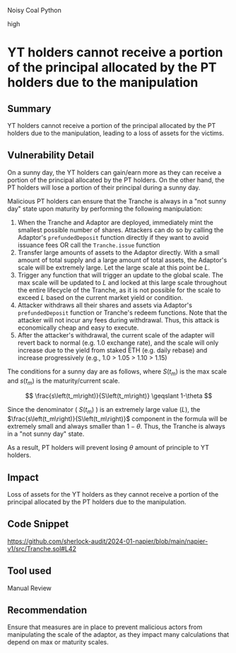 Noisy Coal Python

high

# YT holders cannot receive a portion of the principal allocated by the PT holders due to the manipulation

## Summary

YT holders cannot receive a portion of the principal allocated by the PT holders due to the manipulation, leading to a loss of assets for the victims.

## Vulnerability Detail

On a sunny day, the YT holders can gain/earn more as they can receive a portion of the principal allocated by the PT holders. On the other hand, the PT holders will lose a portion of their principal during a sunny day.

Malicious PT holders can ensure that the Tranche is always in a "not sunny day" state upon maturity by performing the following manipulation:

1) When the Tranche and Adaptor are deployed, immediately mint the smallest possible number of shares. Attackers can do so by calling the Adaptor's `prefundedDeposit` function directly if they want to avoid issuance fees OR call the `Tranche.issue` function
2) Transfer large amounts of assets to the Adaptor directly. With a small amount of total supply and a large amount of total assets, the Adaptor's scale will be extremely large. Let the large scale at this point be $L$.
3) Trigger any function that will trigger an update to the global scale. The max scale will be updated to $L$ and locked at this large scale throughout the entire lifecycle of the Tranche, as it is not possible for the scale to exceed $L$ based on the current market yield or condition.
4) Attacker withdraws all their shares and assets via Adaptor's `prefundedDeposit` function or Tranche's redeem functions. Note that the attacker will not incur any fees during withdrawal. Thus, this attack is economically cheap and easy to execute.
5) After the attacker's withdrawal, the current scale of the adapter will revert back to normal (e.g. 1.0 exchange rate), and the scale will only increase due to the yield from staked ETH (e.g. daily rebase) and increase progressively (e.g., 1.0 > 1.05 > 1.10 > 1.15)

The conditions for a sunny day are as follows, where $S(t_m)$ is the max scale and $s(t_m)$ is the maturity/current scale.

$$
\frac{s\left(t_m\right)}{S\left(t_m\right)} \geqslant 1-\theta
$$

Since the denominator ( $S(t_m)$ ) is an extremely large value ($L$), the $\frac{s\left(t_m\right)}{S\left(t_m\right)}$ component in the formula will be extremely small and always smaller than $1-\theta$. Thus, the Tranche is always in a "not sunny day" state.

As a result, PT holders will prevent losing $\theta$ amount of principle to YT holders.

## Impact

Loss of assets for the YT holders as they cannot receive a portion of the principal allocated by the PT holders due to the manipulation.

## Code Snippet

https://github.com/sherlock-audit/2024-01-napier/blob/main/napier-v1/src/Tranche.sol#L42

## Tool used

Manual Review

## Recommendation

Ensure that measures are in place to prevent malicious actors from manipulating the scale of the adaptor, as they impact many calculations that depend on max or maturity scales. 